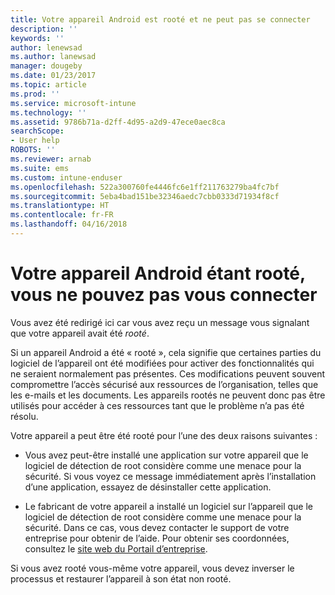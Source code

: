 ```yaml
---
title: Votre appareil Android est rooté et ne peut pas se connecter
description: ''
keywords: ''
author: lenewsad
ms.author: lanewsad
manager: dougeby
ms.date: 01/23/2017
ms.topic: article
ms.prod: ''
ms.service: microsoft-intune
ms.technology: ''
ms.assetid: 9786b71a-d2ff-4d95-a2d9-47ece0aec8ca
searchScope:
- User help
ROBOTS: ''
ms.reviewer: arnab
ms.suite: ems
ms.custom: intune-enduser
ms.openlocfilehash: 522a300760fe4446fc6e1ff211763279ba4fc7bf
ms.sourcegitcommit: 5eba4bad151be32346aedc7cbb0333d71934f8cf
ms.translationtype: HT
ms.contentlocale: fr-FR
ms.lasthandoff: 04/16/2018
---
```

# <a name="your-android-device-is-rooted-so-you-cant-connect"></a>Votre appareil Android étant rooté, vous ne pouvez pas vous connecter

Vous avez été redirigé ici car vous avez reçu un message vous signalant que votre appareil avait été _rooté_.

Si un appareil Android a été « rooté », cela signifie que certaines parties du logiciel de l’appareil ont été modifiées pour activer des fonctionnalités qui ne seraient normalement pas présentes. Ces modifications peuvent souvent compromettre l’accès sécurisé aux ressources de l’organisation, telles que les e-mails et les documents. Les appareils rootés ne peuvent donc pas être utilisés pour accéder à ces ressources tant que le problème n’a pas été résolu.  

Votre appareil a peut être été rooté pour l’une des deux raisons suivantes :

- Vous avez peut-être installé une application sur votre appareil que le logiciel de détection de root considère comme une menace pour la sécurité. Si vous voyez ce message immédiatement après l’installation d’une application, essayez de désinstaller cette application.

- Le fabricant de votre appareil a installé un logiciel sur l’appareil que le logiciel de détection de root considère comme une menace pour la sécurité. Dans ce cas, vous devez contacter le support de votre entreprise pour obtenir de l’aide. Pour obtenir ses coordonnées, consultez le [site web du Portail d’entreprise](https://portal.manage.microsoft.com#HelpDeskDialog).

Si vous avez rooté vous-même votre appareil, vous devez inverser le processus et restaurer l’appareil à son état non rooté.
